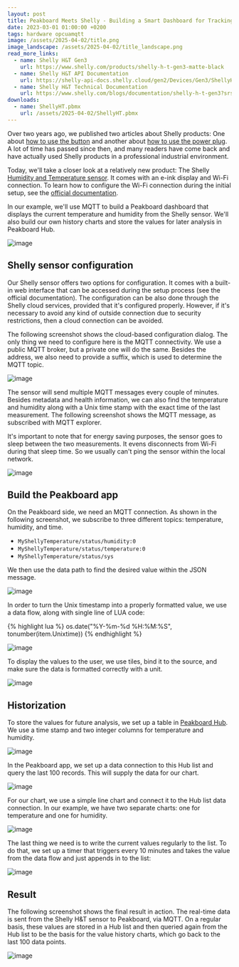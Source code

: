 ```yaml
---
layout: post
title: Peakboard Meets Shelly - Building a Smart Dashboard for Tracking Temperature and Humidity
date: 2023-03-01 01:00:00 +0200
tags: hardware opcuamqtt
image: /assets/2025-04-02/title.png
image_landscape: /assets/2025-04-02/title_landscape.png
read_more_links:
  - name: Shelly H&T Gen3
    url: https://www.shelly.com/products/shelly-h-t-gen3-matte-black
  - name: Shelly H&T API Documentation
    url: https://shelly-api-docs.shelly.cloud/gen2/Devices/Gen3/ShellyHTG3/
  - name: Shelly H&T Technical Documentation
    url: https://www.shelly.com/blogs/documentation/shelly-h-t-gen3?srsltid=AfmBOop_uRRkBuYODH76QXhhOjD3FCpFxvW4KtqyH2xq85LxG6U4f19C
downloads:
  - name: ShellyHT.pbmx
    url: /assets/2025-04-02/ShellyHT.pbmx
---
```

Over two years ago, we published two articles about Shelly products: One about [how to use the button](/Building-an-emergency-button-with-Shelly-Button1-and-MQTT.html) and another about [how to use the power plug](/Fun-with-Shelly-Plug-S-Switching-Power-on-and-off.html). A lot of time has passed since then, and many readers have come back and have actually used Shelly products in a professional industrial environment.

Today, we'll take a closer look at a relatively new product: The Shelly [Humidity and Temperature sensor](https://www.shelly.com/products/shelly-h-t-gen3-matte-black). It comes with an e-ink display and Wi-Fi connection. To learn how to configure the Wi-Fi connection during the initial setup, see the [official documentation](https://www.shelly.com/blogs/documentation/shelly-h-t-gen3?srsltid=AfmBOop_uRRkBuYODH76QXhhOjD3FCpFxvW4KtqyH2xq85LxG6U4f19C).

In our example, we'll use MQTT to build a Peakboard dashboard that displays the current temperature and humidity from the Shelly sensor. We'll also build our own history charts and store the values for later analysis in Peakboard Hub.

![image](/assets/2025-04-02/010.png)

## Shelly sensor configuration

Our Shelly sensor offers two options for configuration. It comes with a built-in web interface that can be accessed during the setup process (see the official documentation). The configuration can be also done through the Shelly cloud services, provided that it's configured properly. However, if it's necessary to avoid any kind of outside connection due to security restrictions, then a cloud connection can be avoided.

The following screenshot shows the cloud-based configuration dialog. The only thing we need to configure here is the MQTT connectivity. We use a public MQTT broker, but a private one will do the same. Besides the address, we also need to provide a suffix, which is used to determine the MQTT topic.

![image](/assets/2025-04-02/020.png)

The sensor will send multiple MQTT messages every couple of minutes. Besides metadata and health information, we can also find the temperature and humidity along with a Unix time stamp with the exact time of the last measurement. The following screenshot shows the MQTT message, as subscribed with MQTT explorer.

It's important to note that for energy saving purposes, the sensor goes to sleep between the two measurements. It evens disconnects from Wi-Fi during that sleep time. So we usually can't ping the sensor within the local network. 

![image](/assets/2025-04-02/030.png)

## Build the Peakboard app

On the Peakboard side, we need an MQTT connection. As shown in the following screenshot, we subscribe to three different topics: temperature, humidity, and time.

- `MyShellyTemperature/status/humidity:0`
- `MyShellyTemperature/status/temperature:0`
- `MyShellyTemperature/status/sys`

We then use the data path to find the desired value within the JSON message.

![image](/assets/2025-04-02/040.png)

In order to turn the Unix timestamp into a properly formatted value, we use a data flow, along with single line of LUA code:

{% highlight lua %}
os.date("%Y-%m-%d %H:%M:%S", tonumber(item.Unixtime))
{% endhighlight %}

![image](/assets/2025-04-02/050.png)

To display the values to the user, we use tiles, bind it to the source, and make sure the data is formatted correctly with a unit.

![image](/assets/2025-04-02/060.png)

## Historization

To store the values for future analysis, we set up a table in [Peakboard Hub](/Peakboard-Hub-Online-An-introduction-for-complete-beginners.html). We use a time stamp and two integer columns for temperature and humidity.

![image](/assets/2025-04-02/070.png)

In the Peakboard app, we set up a data connection to this Hub list and query the last 100 records. This will supply the data for our chart.

![image](/assets/2025-04-02/080.png)

For our chart, we use a simple line chart and connect it to the Hub list data connection. In our example, we have two separate charts: one for temperature and one for humidity.

![image](/assets/2025-04-02/090.png)

The last thing we need is to write the current values regularly to the list. To do that, we set up a timer that triggers every 10 minutes and takes the value from the data flow and just appends in to the list:

![image](/assets/2025-04-02/100.png)

## Result

The following screenshot shows the final result in action. The real-time data is sent from the Shelly H&T sensor to Peakboard, via MQTT. On a regular basis, these values are stored in a Hub list and then queried again from the Hub list to be the basis for the value history charts, which go back to the last 100 data points.

![image](/assets/2025-04-02/result.png)